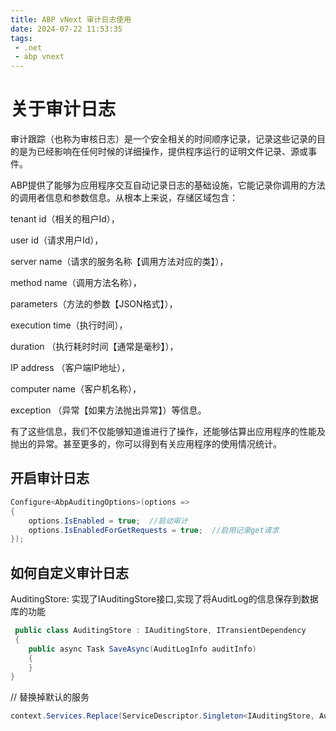 ```yaml
---
title: ABP vNext 审计日志使用
date: 2024-07-22 11:53:35
tags:
 - .net
 - abp vnext
---
```



# 关于审计日志

审计跟踪（也称为审核日志）是一个安全相关的时间顺序记录，记录这些记录的目的是为已经影响在任何时候的详细操作，提供程序运行的证明文件记录、源或事件。

ABP提供了能够为应用程序交互自动记录日志的基础设施，它能记录你调用的方法的调用者信息和参数信息。从根本上来说，存储区域包含：

tenant id（相关的租户Id），

user id（请求用户Id），

server name（请求的服务名称【调用方法对应的类】），

method name（调用方法名称），

parameters（方法的参数【JSON格式】），

execution time（执行时间），

duration （执行耗时时间【通常是毫秒】），

IP address （客户端IP地址），

computer name（客户机名称），

exception （异常【如果方法抛出异常】）等信息。

有了这些信息，我们不仅能够知道谁进行了操作，还能够估算出应用程序的性能及抛出的异常。甚至更多的，你可以得到有关应用程序的使用情况统计。

## 开启审计日志
```csharp
Configure<AbpAuditingOptions>(options =>
{
    options.IsEnabled = true;  //启动审计
    options.IsEnabledForGetRequests = true;  //启用记录get请求
});
```
## 如何自定义审计日志

 AuditingStore: 实现了IAuditingStore接口,实现了将AuditLog的信息保存到数据库的功能
```csharp
 public class AuditingStore : IAuditingStore, ITransientDependency
 {
	public async Task SaveAsync(AuditLogInfo auditInfo)
	{
	}
}
```

// 替换掉默认的服务
```csharp
context.Services.Replace(ServiceDescriptor.Singleton<IAuditingStore, AuditingStore>());
```


